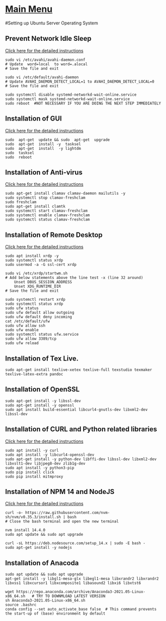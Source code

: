 # [Main Menu](index.html)

#Setting up Ubuntu Server Operating System

## Prevent Network Idle Sleep

[Click here for the detailed instructions](https://ubuntu-mate.community/t/stop-network-disconnecting-in-ubuntu/829)

    sudo vi /etc/avahi/avahi-daemon.conf
    # Update  word=local  to word=.alocal
    # Save the file and exit

    sudo vi /etc/default/avahi-daemon
    # Update AVAHI_DAEMON_DETECT_LOCAL=1 to AVAHI_DAEMON_DETECT_LOCAL=0
    # Save the file and exit

    sudo systemctl disable systemd-networkd-wait-online.service
    sudo systemctl mask systemd-networkd-wait-online.service
    sudo reboot  #NOT NECESSARY IF YOU ARE DOING THE NEXT STEP IMMEDIATELY

## Installation of GUI

   [Click here for the detailed instructions](https://phoenixnap.com/kb/how-to-install-a-gui-on-ubuntu) 

    sudo  apt-get  update && sudo  apt-get  upgrade 
    sudo  apt-get  install -y  tasksel 
    sudo  apt-get  install  -y lightdm 
    sudo  tasksel 
    sudo  reboot 

## Installation of Anti-virus

  [Click here for the detailed instructions](https://linuxhint.com/install_clamav_ubuntu/#:~:text=Installing%20ClamAV.%20In%20order%20to%20install%20ClamAV%20on,install%20ClamAV.%20ubuntu%40ubuntu%3A~%24%20sudo%20apt-get%20install%20clamav%20clamav-daemon.)

    sudo apt-get install clamav clamav-daemon mailutils -y
    sudo systemctl stop clamav-freshclam
    sudo freshclam
    sudo apt-get install clamtk
    sudo systemctl start clamav-freshclam
    sudo systemctl enable clamav-freshclam
    sudo systemctl status clamav-freshclam

## Installation of Remote Desktop

[Click here for the detailed instructions](https://tecadmin.net/how-to-install-xrdp-on-ubuntu-20-04/)

    sudo apt install xrdp -y 
    sudo systemctl status xrdp
    sudo usermod -a -G ssl-cert xrdp

    sudo vi /etc/xrdp/startwm.sh
    # Add below statements above the line test -x (line 32 around)    
        Unset DBUS_SESSION_ADDRESS
	    Unset XDG_RUNTIME_DIR
    # Save the file and exit

    sudo systemctl restart xrdp 
    sudo systemctl status xrdp
    sudo ufw status
    sudo ufw default allow outgoing
    sudo ufw default deny incoming
    cat /etc/default/ufw
    sudo ufw allow ssh
    sudo ufw enable
    sudo systemctl status ufw.service
    sudo ufw allow 3389/tcp
    sudo ufw reload

## Installation of Tex Live.

    sudo apt-get install texlive-xetex texlive-full texstudio texmaker texlive-latex-extra pandoc

## Installation of OpenSSL

    sudo apt-get install -y libssl-dev
    sudo apt-get install -y openssl
    sudo apt install build-essential libcurl4-gnutls-dev libxml2-dev libssl-dev

## Installation of CURL and Python related libraries

[Click here for the detailed instructions](https://www.cyberciti.biz/faq/how-to-install-curl-command-on-a-ubuntu-linux/)

    sudo apt install -y curl
    sudo apt install -y libcurl4-openssl-dev
    sudo apt-get install -y python-dev libffi-dev libssl-dev libxml2-dev libxslt1-dev libjpeg8-dev zlib1g-dev
    sudo apt install -y python3-pip
    sudo pip install click
    sudo pip install mitmproxy

## Installation of NPM 14 and NodeJS

[Click here for the detailed instructions](https://www.freecodecamp.org/news/how-to-install-node-js-on-ubuntu-and-update-npm-to-the-latest-version/#:~:text=npm%20install%20-g%20npm%40latest.%20If%20you%20run%20into,of%20NodeJS%20and%20NPM%20on%20your%20Ubuntu%20machine.)

    curl -o- https://raw.githubusercontent.com/nvm-sh/nvm/v0.35.3/install.sh | bash
    # Close the bash terminal and open the new terminal

    nvm install 14.4.0
    sudo apt update && sudo apt upgrade

    curl -sL https://deb.nodesource.com/setup_14.x | sudo -E bash -
    sudo apt-get install -y nodejs

## Installation of Anacoda

    sudo apt update && sudo apt upgrade
    apt-get install -y libgl1-mesa-glx libegl1-mesa libxrandr2 libxrandr2 libxss1 libxcursor1 libxcomposite1 libasound2 libxi6 libxtst6
    
    wget https://repo.anaconda.com/archive/Anaconda3-2021.05-Linux-x86_64.sh   # TRY TO DOWNMLOAD LATEST VERSION
    sh Anaconda3-2021.05-Linux-x86_64.sh 
    source .bashrc 
    conda config --set auto_activate_base false  # This command prevents the start-up of (base) environment by default

    